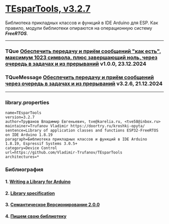 # [TEsparTools, v3.2.7]()

Библиотека прикладных классов и функций в IDE Arduino для ESP. Как правило, модули библиотеки опираются на операционную систему ***FreeRTOS***.

---

### TQue [Обеспечить передачу и приём сообщений "как есть", максимум 1023 символа, плюс завершающий ноль, через очередь в задачах и из прерываний](extras/TQue.md) v1.0.0, 23.12.2024 

### TQueMessage [Обеспечить передачу и приём сообщений через очередь в задачах и из прерываний](extras/TQueMessage.md) v3.2.6, 21.12.2024 

---

### library.properties

```
name=TEsparTools
version=3.2.7
author=Труфанов Владимир Евгеньевич, tve@karelia.ru, <tve58@inbox.ru>
maintainer=Trufanov Vladimir https://doortry.ru/kroshki-opyta/
sentence=Library of application classes and functions ESP32-FreeRTOS on IDE Arduino 1.8.19
paragraph=Библиотека прикладных классов и функций в IDE Arduino 1.8.19, Espressif Systems 3.0.5+
category=Device Control
url=https://github.com/Vladimir-Trufanov/TEsparTools
architectures=*
```
### Библиография

#### 1. [Writing a Library for Arduino](https://docs.arduino.cc/learn/contributions/arduino-creating-library-guide/)

#### 2. [Library specification](https://arduino.github.io/arduino-cli/1.1/library-specification/)

#### 3. [Семантическое Версионирование 2.0.0](https://semver.org/lang/ru/)

#### 4. [Пишем свою библиотеку](https://alexgyver.ru/lessons/library-writing/)


